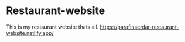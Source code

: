 # Restaurant-website
This is my restaurant website thats all.
https://parafinserdar-restaurant-website.netlify.app/
